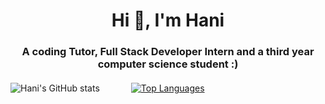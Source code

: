 <h1 align="center">Hi 👋, I'm Hani</h1>

<h3 align="center" style="margin-bottom: 20px;">A coding Tutor, Full Stack Developer Intern and a third year computer science student :)</h3>

<div style="display: flex; align-items: center; gap: 50px;">
  <img src="https://github-readme-stats.vercel.app/api?username=Hani0101&hide=prs,stars" alt="Hani's GitHub stats" />
  <a href="https://github.com/Hani0101/github-readme-stats">
  <img src="https://github-readme-stats.vercel.app/api/top-langs/?username=Hani0101&layout=donut" alt="Top Languages" />
  </a>
</div>
